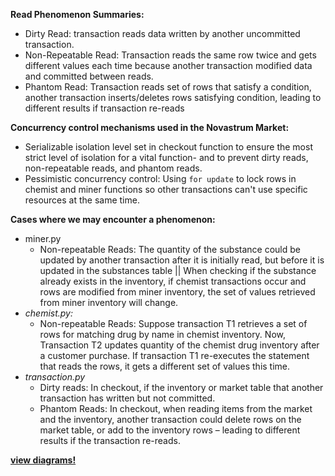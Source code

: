**Read Phenomenon Summaries:**
* Dirty Read: transaction reads data written by another uncommitted transaction. 
* Non-Repeatable Read: Transaction reads the same row twice and gets different values each time because another transaction modified data and committed between reads. 
* Phantom Read: Transaction reads set of rows that satisfy a condition, another transaction inserts/deletes rows satisfying condition, leading to different results if transaction re-reads

**Concurrency control mechanisms used in the Novastrum Market:**
* Serializable isolation level set in checkout function to ensure the most strict level of isolation for a vital function- and to prevent dirty reads, non-repeatable reads, and phantom reads.
* Pessimistic concurrency control: Using `for update` to lock rows in chemist and miner functions so other transactions can't use specific resources at the same time. 

**Cases where we may encounter a phenomenon:**
* miner.py
  * Non-repeatable Reads: The quantity of the substance could be updated by another transaction after it is initially read, but before it is updated in the substances table || When checking if the substance already exists in the inventory, if chemist transactions occur and rows are modified from miner inventory, the set of values retrieved from miner inventory will change. 
* _chemist.py:_
  * Non-repeatable Reads: Suppose transaction T1 retrieves a set of rows for matching drug by name in chemist inventory. Now, Transaction T2 updates quantity of the chemist drug inventory after a customer purchase. If transaction T1 re-executes the statement that reads the rows, it gets a different set of values this time.
* _transaction.py_
  * Dirty reads: In checkout, if the inventory or market table that another transaction has written but not committed.
  * Phantom Reads: In checkout, when reading items from the market and the inventory, another transaction could delete rows on the market table, or add to the inventory rows – leading to different results if the transaction re-reads. 

[**view diagrams!**](https://github.com/eswenke/Novastrum-Market/blob/7018a89bee98ffc0ea027df7ca3d13ec627cb00a/docs/Concurrency.pdf)
